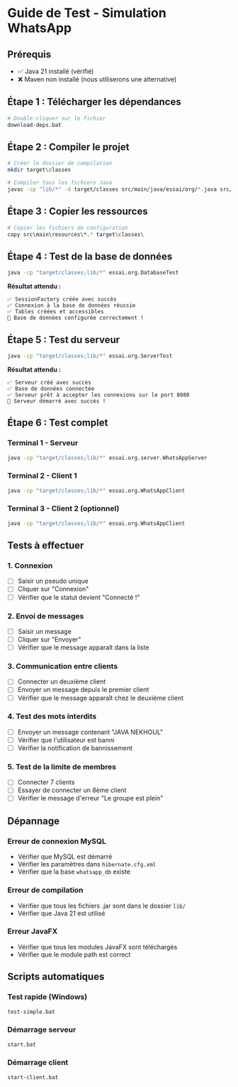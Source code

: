# Guide de Test - Simulation WhatsApp

## Prérequis
- ✅ Java 21 installé (vérifié)
- ❌ Maven non installé (nous utiliserons une alternative)

## Étape 1 : Télécharger les dépendances
```bash
# Double-cliquer sur le fichier
download-deps.bat
```

## Étape 2 : Compiler le projet
```bash
# Créer le dossier de compilation
mkdir target\classes

# Compiler tous les fichiers Java
javac -cp "lib/*" -d target/classes src/main/java/essai/org/*.java src/main/java/essai/org/*/*.java src/main/java/essai/org/*/*/*.java
```

## Étape 3 : Copier les ressources
```bash
# Copier les fichiers de configuration
copy src\main\resources\*.* target\classes\
```

## Étape 4 : Test de la base de données
```bash
java -cp "target/classes;lib/*" essai.org.DatabaseTest
```

**Résultat attendu :**
```
✅ SessionFactory créée avec succès
✅ Connexion à la base de données réussie
✅ Tables créées et accessibles
🎉 Base de données configurée correctement !
```

## Étape 5 : Test du serveur
```bash
java -cp "target/classes;lib/*" essai.org.ServerTest
```

**Résultat attendu :**
```
✅ Serveur créé avec succès
✅ Base de données connectée
✅ Serveur prêt à accepter les connexions sur le port 8080
🎉 Serveur démarré avec succès !
```

## Étape 6 : Test complet

### Terminal 1 - Serveur
```bash
java -cp "target/classes;lib/*" essai.org.server.WhatsAppServer
```

### Terminal 2 - Client 1
```bash
java -cp "target/classes;lib/*" essai.org.WhatsAppClient
```

### Terminal 3 - Client 2 (optionnel)
```bash
java -cp "target/classes;lib/*" essai.org.WhatsAppClient
```

## Tests à effectuer

### 1. Connexion
- [ ] Saisir un pseudo unique
- [ ] Cliquer sur "Connexion"
- [ ] Vérifier que le statut devient "Connecté !"

### 2. Envoi de messages
- [ ] Saisir un message
- [ ] Cliquer sur "Envoyer"
- [ ] Vérifier que le message apparaît dans la liste

### 3. Communication entre clients
- [ ] Connecter un deuxième client
- [ ] Envoyer un message depuis le premier client
- [ ] Vérifier que le message apparaît chez le deuxième client

### 4. Test des mots interdits
- [ ] Envoyer un message contenant "JAVA NEKHOUL"
- [ ] Vérifier que l'utilisateur est banni
- [ ] Vérifier la notification de bannissement

### 5. Test de la limite de membres
- [ ] Connecter 7 clients
- [ ] Essayer de connecter un 8ème client
- [ ] Vérifier le message d'erreur "Le groupe est plein"

## Dépannage

### Erreur de connexion MySQL
- Vérifier que MySQL est démarré
- Vérifier les paramètres dans `hibernate.cfg.xml`
- Vérifier que la base `whatsapp_db` existe

### Erreur de compilation
- Vérifier que tous les fichiers .jar sont dans le dossier `lib/`
- Vérifier que Java 21 est utilisé

### Erreur JavaFX
- Vérifier que tous les modules JavaFX sont téléchargés
- Vérifier que le module path est correct

## Scripts automatiques

### Test rapide (Windows)
```bash
test-simple.bat
```

### Démarrage serveur
```bash
start.bat
```

### Démarrage client
```bash
start-client.bat 